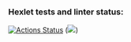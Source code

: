### Hexlet tests and linter status:
[![Actions Status](https://github.com/mgoldyhair/python-project-lvl1/workflows/hexlet-check/badge.svg)](https://github.com/mgoldyhair/python-project-lvl1/actions)
(<a href="https://codeclimate.com/github/codeclimate/codeclimate/maintainability"><img src="https://api.codeclimate.com/v1/badges/a99a88d28ad37a79dbf6/maintainability" /></a>)
